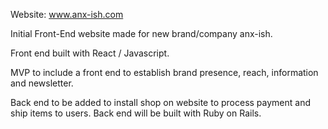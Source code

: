 Website: www.anx-ish.com

Initial Front-End website made for new brand/company anx-ish.

Front end built with React / Javascript.

MVP to include a front end to establish brand presence, reach, information and newsletter.

Back end to be added to install shop on website to process payment and ship items to users.
Back end will be built with Ruby on Rails.



